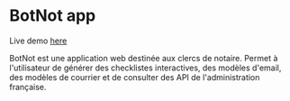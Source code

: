 # BotNot app

Live demo [here](https://amaurytissot.github.io/botnot/)

BotNot est une application web destinée aux clercs de notaire.
Permet à l'utilisateur de générer des checklistes interactives, des modèles d'email, des modèles de courrier et de consulter des API de l'administration française.
